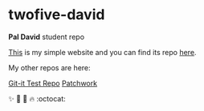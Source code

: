 # twofive-david
**Pal David** student repo

[This](https://twofive-david.github.io/) is my simple website and you can find its repo [here](https://github.com/twofive-david/twofive-david.github.io).

My other repos are here:

[Git-it Test Repo](https://github.com/twofive-david/Git-it-test-repo)
[Patchwork](https://github.com/twofive-david/patchwork)

:sparkles: :rocket: :metal: :fire: :octocat: